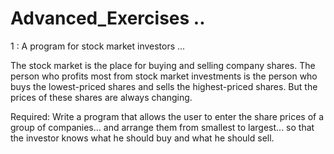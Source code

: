 # Advanced_Exercises ..

1 : A program for stock market investors ...

The stock market is the place for buying and selling company shares. The person who profits most from stock market investments is the person who buys the lowest-priced shares and sells the highest-priced shares. But the prices of these shares are always changing.

Required: Write a program that allows the user to enter the share prices of a group of companies... and arrange them from smallest to largest... so that the investor knows what he should buy and what he should sell.
